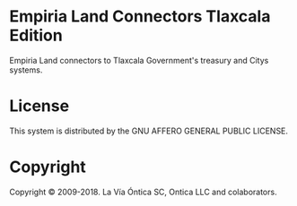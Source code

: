 ﻿# Empiria Land Connectors Tlaxcala Edition

Empiria Land connectors to Tlaxcala Government's treasury and Citys systems.

# License

This system is distributed by the GNU AFFERO GENERAL PUBLIC LICENSE.

# Copyright

Copyright © 2009-2018. La Vía Óntica SC, Ontica LLC and colaborators.
